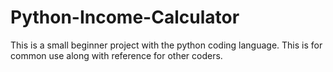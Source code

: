 # Python-Income-Calculator
This is a small beginner project with the python coding language. This is for common use along with reference for other coders.
